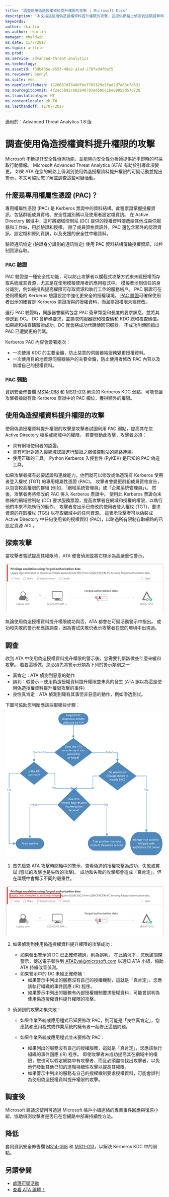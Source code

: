 ```yaml
---
title: "調查使用偽造授權資料提升權限的攻擊 | Microsoft Docs"
description: "本文描述使用偽造授權資料提升權限的攻擊，並提供網路上偵測到這類威脅時的調查指示。"
keywords: 
author: rkarlin
ms.author: rkarlin
manager: mbaldwin
ms.date: 11/7/2017
ms.topic: article
ms.prod: 
ms.service: advanced-threat-analytics
ms.technology: 
ms.assetid: f3db435e-9553-40a2-a2ad-278fad4f0ef5
ms.reviewer: bennyl
ms.suite: ems
ms.openlocfilehash: 1820687d1340dfbef703129e5fad7d7a63cfd632
ms.sourcegitcommit: 4d2ac5b02c682840703edb0661be09055d57d728
ms.translationtype: HT
ms.contentlocale: zh-TW
ms.lasthandoff: 11/07/2017
---
```

適用於︰Advanced Threat Analytics 1.8 版

# <a name="investigating-privilege-escalation-using-forged-authorization-data-attacks"></a>調查使用偽造授權資料提升權限的攻擊

Microsoft 不斷提升安全性偵測功能，並能夠向安全性分析師提供近乎即時的可採取行動情報。 Microsoft Advanced Threat Analytics (ATA) 有助於引導此項變更。 如果 ATA 在您的網路上偵測到使用偽造授權資料提升權限的可疑活動並提出警示，本文可協助您了解並調查這些可疑活動。

## <a name="what-is-a-privileged-attribute-certificate-pac"></a>什麼是專用權屬性憑證 (PAC)？

專用權屬性憑證 (PAC) 是 Kerberos 票證中的資料結構。此種票證掌握授權資訊，包括群組成員資格、安全性識別碼以及使用者設定檔資訊。 在 Active Directory 網域中，這可將網域控制站 (DC) 提供的授權資料傳遞給其他成員伺服器和工作站，用於驗證和授權。 除了成員資格資訊外，PAC 還包含額外的認證資訊、設定檔和原則資訊，以及支援的安全性中繼資料。 

驗證通訊協定 (驗證身分識別的通訊協定) 使用 PAC 資料結構傳輸授權資訊，以控制資源存取。

### <a name="pac-validation"></a>PAC 驗證

PAC 驗證是一種安全性功能，可以防止攻擊者以攔截式攻擊方式來未經授權而存取系統或其資源，尤其是在使用模擬使用者的應用程式中。 模擬牽涉到信任的身分識別，例如被授與提高權限可存取資源和執行工作的服務帳戶。 PAC 驗證可在使用模擬的 Kerberos 驗證設定中強化更安全的授權環境。 [PAC 驗證](https://blogs.msdn.microsoft.com/openspecification/2009/04/24/understanding-microsoft-kerberos-pac-validation/)可確保使用者出示的確實是 Kerberos 票證授與的授權資料，而且票證權限未經修改。

進行 PAC 驗證時，伺服器會編碼包含 PAC 簽章類型和長度的要求訊息，並將其傳送到 DC。 DC 會解碼要求，並擷取伺服器總和檢查碼和 KDC 總和檢查碼值。 如果總和檢查碼驗證成功，DC 就會將成功代碼傳回伺服器。 不成功則傳回指出 PAC 已遭變更的代碼。 

Kerberos PAC 內容會簽署兩次︰ 
- 一次使用 KDC 的主要金鑰，防止惡意的伺服器端服務變更授權資料。
- 一次使用目的地資源伺服器帳戶的主要金鑰，防止使用者修改 PAC 內容以及新增自己的授權資料。

### <a name="pac-vulnerability"></a>PAC 弱點
資訊安全佈告欄 [MS14-068](https://technet.microsoft.com/library/security/MS14-068.aspx) 和 [MS11-013](https://technet.microsoft.com/library/security/ms11-013.aspx) 解決的 Kerberos KDC 弱點，可能會讓攻擊者操縱有效 Kerberos 票證中的 PAC 欄位，獲得額外的權限。

## <a name="privilege-escalation-using-forged-authorization-data-attack"></a>使用偽造授權資料提升權限的攻擊

使用偽造授權資料提升權限的攻擊是攻擊者試圖利用 PAC 弱點，提高其在您 Active Directory 樹系或網域中的權限。 若要發動此攻擊，攻擊者必須︰
-   具有網域使用者的認證。
-   具有可針對遭入侵網域認證進行驗證之網域控制站的網路連線。
-   使用正確的工具。 Python Kerberos 入侵套件 (PyKEK) 是已知的 PAC 偽造工具。

如果攻擊者擁有必要認證和連線能力，他們就可以修改或偽造現有 Kerberos 使用者登入權杖 (TGT) 的專用權屬性憑證 (PAC)。 攻擊者會變更群組成員資格宣告，以包含較高權限的群組 (例如，「網域系統管理員」或「企業系統管理員」)。 然後，攻擊者再將修改的 PAC 併入 Kerberos 票證中。 使用此 Kerberos 票證向未修補的網域控制站 (DC) 要求服務票證，提高攻擊者在網域和授權的權限，以執行他們本來不能執行的動作。 攻擊者會出示已修改的使用者登入權杖 (TGT)，要求資源的存取權杖 (TGS) 以存取網域中的任何資源。 這表示攻擊者可以偽裝成 Active Directory 中任何使用者的授權資料 (PAC)，以略過所有限制存取網路的已設定資源 ACL。

## <a name="discovering-the-attack"></a>探索攻擊
當攻擊者嘗試提高其權限時，ATA 便會偵測並將它標示為高嚴重性警示。

![偽造的 PAC 可疑活動](./media/forged-pac.png)

無論使用偽造授權資料提升權限成功與否，ATA 都會在可疑活動警示中指出。 成功和失敗的警示都應該調查，因為嘗試失敗仍表示攻擊者在您的環境中出現過。

## <a name="investigating"></a>調查
收到 ATA 中使用偽造授權資料提升權限的警示後，您需要判斷該做些什麼來緩和攻擊。 若要這樣做，您必須先將警示分類為下列的警示類別之一︰ 
-   真肯定︰ATA 偵測到惡意的動作
-   誤判：假警示 – 使用偽造授權資料提升權限並未真的發生 (ATA 誤以為這是使用偽造授權資料提升權限攻擊的事件)
-   良性真肯定︰ATA 偵測到確有其事但非惡意的動作，例如滲透測試。

下圖可協助您判斷應該採取哪些步驟︰

![偽造的 PAC 圖表](./media/forged-pac-diagram.png)

1. 首先檢查 ATA 攻擊時間軸中的警示，查看偽造的授權攻擊為成功、失敗或嘗試 (嘗試的攻擊也是失敗的攻擊)。 成功和失敗的攻擊都會造成「真肯定」，但在環境中會顯示不同的嚴重性。
 
 ![偽造的 PAC 可疑活動](./media/forged-pac-sa.png)


2.  如果偵測到使用偽造授權資料提升權限的攻擊成功：
    -   如果發出警示的 DC 已正確修補過，則為誤判。 在此情況下，您應該關閉警示，傳送電子郵件到 ATAEval@microsoft.com 以通知 ATA 小組，協助 ATA 持續改善偵測。 
    -   如果警示中的 DC 未經正確修補︰
        -   如果警示中列出的服務沒有自己的授權機制，這就是「真肯定」，您應該執行組織的事件回應 (IR) 程序。 
        -   如果警示中列出的服務有內部授權機制要求授權資料，可能會誤判為使用偽造授權資料提升權限的攻擊。 

3.  偵測到的攻擊如果失敗︰
    -   如果作業系統或應用程式已知要修改 PAC，則可能是「良性真肯定」，您應該和應用程式或作業系統的擁有者一起修正這個問題。

    -   如果作業系統或應用程式並未要修改 PAC︰ 

        -   如果列出的服務沒有自己的授權服務，這就是「真肯定」，您應該執行組織的事件回應 (IR) 程序。 即使攻擊者未成功提高其在網域中的權限，您也可以假定網路中有攻擊者，而且必須盡快找出攻擊者，以免他們發動其他已知的進階持續性攻擊以提高其權限。 
        -   如果警示中列出的服務有自己的授權機制要求授權資料，可能會誤判為使用偽造授權資料提升權限的攻擊。

## <a name="post-investigation"></a>調查後
Microsoft 建議您使用可透過 Microsoft 帳戶小組連絡的專業事件回應與復原小組，協助偵測攻擊者是否已在您網路中部署持續性方法。


## <a name="mitigation"></a>降低

套用資訊安全佈告欄 [MS14-068](https://technet.microsoft.com/library/security/MS14-068.aspx) 和 [MS11-013](https://technet.microsoft.com/library/security/ms11-013.aspx)，以解決 Kerberos KDC 中的弱點。 


## <a name="see-also"></a>另請參閱
- [處理可疑活動](working-with-suspicious-activities.md)
- [查看 ATA 論壇！](https://social.technet.microsoft.com/Forums/security/home?forum=mata)
